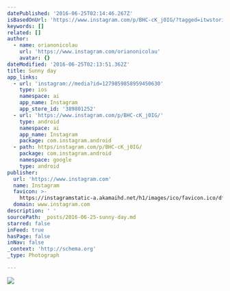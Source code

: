 ```yaml
---
datePublished: '2016-06-25T02:14:46.267Z'
isBasedOnUrl: 'https://www.instagram.com/p/BHC-cK_j0IG/?tagged=itwstories'
keywords: []
related: []
author:
  - name: orianonicolau
    url: 'https://www.instagram.com/orianonicolau'
    avatar: {}
dateModified: '2016-06-25T02:13:51.362Z'
title: Sunny day
app_links:
  - url: 'instagram://media?id=1279859858959450630'
    type: ios
    namespace: ai
    app_name: Instagram
    app_store_id: '389801252'
  - url: 'https://www.instagram.com/p/BHC-cK_j0IG/'
    type: android
    namespace: ai
    app_name: Instagram
    package: com.instagram.android
  - path: https/instagram.com/p/BHC-cK_j0IG/
    package: com.instagram.android
    namespace: google
    type: android
publisher:
  url: 'https://www.instagram.com'
  name: Instagram
  favicon: >-
    https://instagramstatic-a.akamaihd.net/h1/images/ico/favicon.ico/dfa85bb1fd63.ico
  domain: www.instagram.com
description: ' '
sourcePath: _posts/2016-06-25-sunny-day.md
starred: false
inFeed: true
hasPage: false
inNav: false
_context: 'http://schema.org'
_type: Photograph

---
```

![  ](https://scontent.cdninstagram.com/t51.2885-15/s640x640/sh0.08/e35/13437173_640070849489314_888859346_n.jpg?ig_cache_key=MTI3OTg1OTg1ODk1OTQ1MDYzMA%3D%3D.2)